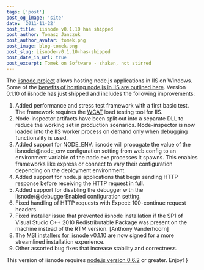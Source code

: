 ```yaml
---
tags: ['post']
post_og_image: 'site'
date: '2011-11-22'  
post_title: iisnode v0.1.10 has shipped
post_author: Tomasz Janczuk
post_author_avatar: tomek.png
post_image: blog-tomek.png
post_slug: iisnode-v0.1.10-has-shipped
post_date_in_url: true
post_excerpt: Tomek on Software - shaken, not stirred
---
```





The [iisnode project](https://github.com/tjanczuk/iisnode) allows hosting node.js applications in IIS on Windows. Some of the [benefits of hosting node.js in IIS are outlined here](https://github.com/tjanczuk/iisnode/wiki). Version 0.1.10 of iisnode has just shipped and includes the following improvements:  

1. Added performance and stress test framework with a first basic test. The framework requires the [WCAT](http://www.iis.net/community/default.aspx?tabid=34&g=6&i=1466) load testing tool for IIS.  
2. Node-inspector artifacts have been split out into a separate DLL to reduce the working set in production scenarios. Node-inspector is now loaded into the IIS worker process on demand only when debugging functionality is used.  
3. Added support for NODE_ENV. iisnode will propagate the value of the iisnode/@node_env configuration setting from web.config to an environment variable of the node.exe processes it spawns. This enables frameworks like express or connect to vary their configuration depending on the deployment environment.  
4. Added support for node.js applications that begin sending HTTP response before receiving the HTTP request in full.  
5. Added support for disabling the debugger with the iisnode/@debuggerEnabled configuration setting.  
6. Fixed handling of HTTP requests with Expect: 100-continue request headers.  
7. Fixed installer issue that prevented iisnode installation if the SP1 of Visual Studio C++ 2010 Redistributable Package was present on the machine instead of the RTM version. [Anthony Vanderhoorn]  
8. The [MSI installers for iisnode v0.1.10](https://github.com/tjanczuk/iisnode/downloads) are now signed for a more streamlined installation experience.  
9. Other assorted bug fixes that increase stability and correctness.  
  

This version of iisnode requires [node.js version 0.6.2](http://nodejs.org/#download) or greater. Enjoy!  }